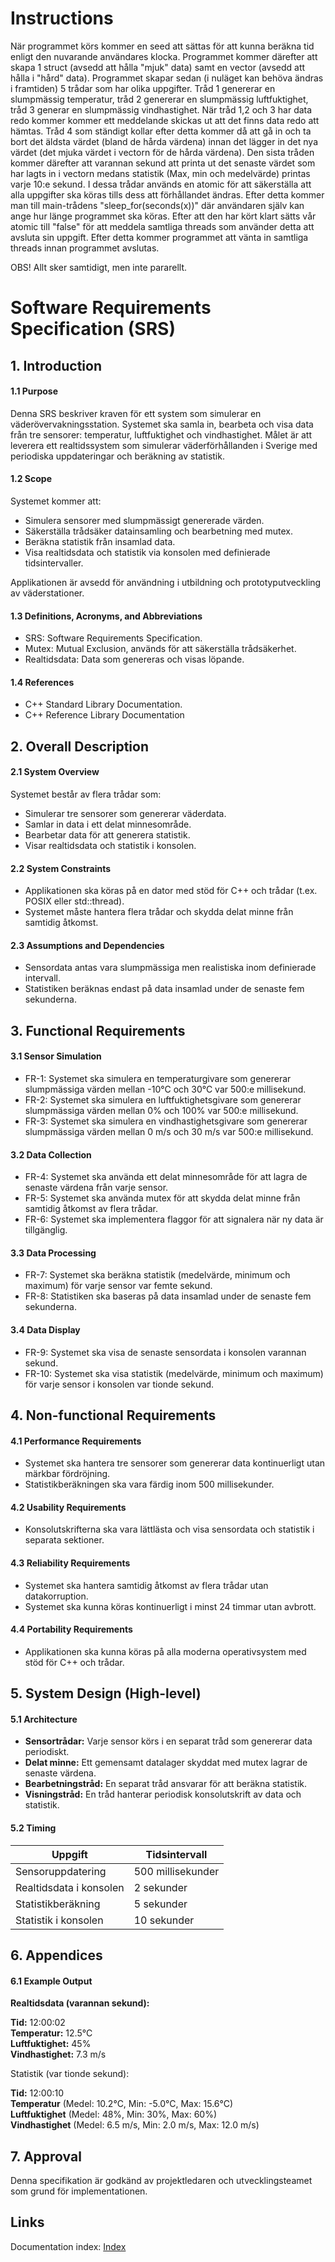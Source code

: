 # Instructions
När programmet körs kommer en seed att sättas för att kunna beräkna tid enligt den nuvarande användares klocka. Programmet kommer därefter att skapa 1 struct (avsedd att hålla "mjuk" data) samt en vector (avsedd att hålla i "hård" data). 
Programmet skapar sedan (i nuläget kan behöva ändras i framtiden) 5 trådar som har olika uppgifter. Tråd 1 genererar en slumpmässig temperatur, tråd 2 genererar en slumpmässig luftfuktighet, tråd 3 generar en slumpmässig vindhastighet. När tråd 1,2 och 3 har data redo kommer kommer ett meddelande skickas ut att det finns data redo att hämtas. Tråd 4 som ständigt kollar efter detta kommer då att gå in och ta bort det äldsta värdet (bland de hårda värdena) innan det lägger in det nya värdet (det mjuka värdet i vectorn för de hårda värdena). Den sista tråden kommer därefter att varannan sekund att printa ut det senaste värdet som har lagts in i vectorn medans statistik (Max, min och medelvärde) printas varje 10:e sekund. I dessa trådar används en atomic<bool> för att säkerställa att alla uppgifter ska köras tills dess att förhållandet ändras. Efter detta kommer man till main-trådens "sleep_for(seconds(x))" där användaren själv kan ange hur länge programmet ska köras. Efter att den har kört klart sätts vår atomic till "false" för att meddela samtliga threads som använder detta att avsluta sin uppgift. Efter detta kommer programmet att vänta in samtliga threads innan programmet avslutas.

OBS! Allt sker samtidigt, men inte pararellt.

# Software Requirements Specification (SRS)
## 1. Introduction
#### 1.1 Purpose

Denna SRS beskriver kraven för ett system som simulerar en väderövervakningsstation. Systemet ska samla in, bearbeta och visa data från tre sensorer: temperatur, luftfuktighet och vindhastighet. Målet är att leverera ett realtidssystem som simulerar väderförhållanden i Sverige med periodiska uppdateringar och beräkning av statistik.

#### 1.2 Scope

Systemet kommer att:

*  Simulera sensorer med slumpmässigt genererade värden.
*  Säkerställa trådsäker datainsamling och bearbetning med mutex.
*  Beräkna statistik från insamlad data.
*  Visa realtidsdata och statistik via konsolen med definierade tidsintervaller.

Applikationen är avsedd för användning i utbildning och prototyputveckling av väderstationer.

#### 1.3 Definitions, Acronyms, and Abbreviations

*  SRS: Software Requirements Specification.
*  Mutex: Mutual Exclusion, används för att säkerställa trådsäkerhet.
*  Realtidsdata: Data som genereras och visas löpande.

#### 1.4 References

*  C++ Standard Library Documentation. 
*  C++ Reference Library Documentation

## 2. Overall Description
#### 2.1 System Overview

Systemet består av flera trådar som:

*  Simulerar tre sensorer som genererar väderdata.
*  Samlar in data i ett delat minnesområde.
*  Bearbetar data för att generera statistik.
*  Visar realtidsdata och statistik i konsolen.

#### 2.2 System Constraints

*  Applikationen ska köras på en dator med stöd för C++ och trådar (t.ex. POSIX eller std::thread).
*  Systemet måste hantera flera trådar och skydda delat minne från samtidig åtkomst.

#### 2.3 Assumptions and Dependencies

*  Sensordata antas vara slumpmässiga men realistiska inom definierade intervall.
*  Statistiken beräknas endast på data insamlad under de senaste fem sekunderna.

## 3. Functional Requirements
#### 3.1 Sensor Simulation

*  FR-1: Systemet ska simulera en temperaturgivare som genererar slumpmässiga värden mellan -10°C och 30°C var 500:e millisekund.
*  FR-2: Systemet ska simulera en luftfuktighetsgivare som genererar slumpmässiga värden mellan 0% och 100% var 500:e millisekund.
*  FR-3: Systemet ska simulera en vindhastighetsgivare som genererar slumpmässiga värden mellan 0 m/s och 30 m/s var 500:e millisekund.

#### 3.2 Data Collection

*  FR-4: Systemet ska använda ett delat minnesområde för att lagra de senaste värdena från varje sensor.
*  FR-5: Systemet ska använda mutex för att skydda delat minne från samtidig åtkomst av flera trådar.
*  FR-6: Systemet ska implementera flaggor för att signalera när ny data är tillgänglig.

#### 3.3 Data Processing

*  FR-7: Systemet ska beräkna statistik (medelvärde, minimum och maximum) för varje sensor var femte sekund.
*  FR-8: Statistiken ska baseras på data insamlad under de senaste fem sekunderna.

#### 3.4 Data Display

*  FR-9: Systemet ska visa de senaste sensordata i konsolen varannan sekund.
*  FR-10: Systemet ska visa statistik (medelvärde, minimum och maximum) för varje sensor i konsolen var tionde sekund.

## 4. Non-functional Requirements
#### 4.1 Performance Requirements

*  Systemet ska hantera tre sensorer som genererar data kontinuerligt utan märkbar fördröjning.
*  Statistikberäkningen ska vara färdig inom 500 millisekunder.

#### 4.2 Usability Requirements

*  Konsolutskrifterna ska vara lättlästa och visa sensordata och statistik i separata sektioner.

#### 4.3 Reliability Requirements

*  Systemet ska hantera samtidig åtkomst av flera trådar utan datakorruption.
*  Systemet ska kunna köras kontinuerligt i minst 24 timmar utan avbrott.

#### 4.4 Portability Requirements

*  Applikationen ska kunna köras på alla moderna operativsystem med stöd för C++ och trådar.

## 5. System Design (High-level)
#### 5.1 Architecture

*  __Sensortrådar:__ Varje sensor körs i en separat tråd som genererar data periodiskt.
*  __Delat minne:__ Ett gemensamt datalager skyddat med mutex lagrar de senaste värdena.
*  __Bearbetningstråd:__ En separat tråd ansvarar för att beräkna statistik.
*  __Visningstråd:__ En tråd hanterar periodisk konsolutskrift av data och statistik.

#### 5.2 Timing
| Uppgift                     | Tidsintervall      |  
|-----------------------------|--------------------|  
| Sensoruppdatering           | 500 millisekunder  |  
| Realtidsdata i konsolen     | 2 sekunder         |  
| Statistikberäkning          | 5 sekunder         |  
| Statistik i konsolen        | 10 sekunder        |

## 6. Appendices
#### 6.1 Example Output

__Realtidsdata (varannan sekund):__

__Tid:__ 12:00:02  
__Temperatur:__ 12.5°C  
__Luftfuktighet:__ 45%  
__Vindhastighet:__ 7.3 m/s  

Statistik (var tionde sekund):

__Tid:__ 12:00:10  
__Temperatur__ (Medel: 10.2°C, Min: -5.0°C, Max: 15.6°C)  
__Luftfuktighet__ (Medel: 48%, Min: 30%, Max: 60%)  
__Vindhastighet__ (Medel: 6.5 m/s, Min: 2.0 m/s, Max: 12.0 m/s)  

## 7. Approval

Denna specifikation är godkänd av projektledaren och utvecklingsteamet som grund för implementationen.

## Links
Documentation index: [Index](https://github.com/Gr4hn/Project2/blob/gh-pages/html/index.html)
